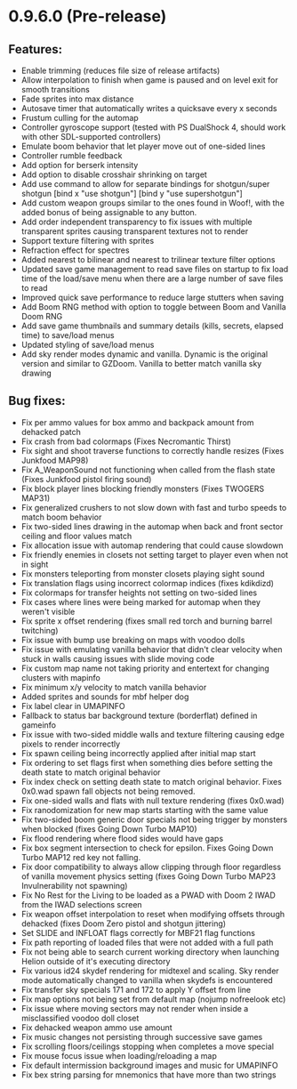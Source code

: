 # 0.9.6.0 (Pre-release)

## Features:
  - Enable trimming (reduces file size of release artifacts)
  - Allow interpolation to finish when game is paused and on level exit for smooth transitions
  - Fade sprites into max distance
  - Autosave timer that automatically writes a quicksave every x seconds
  - Frustum culling for the automap
  - Controller gyroscope support (tested with PS DualShock 4, should work with other SDL-supported controllers)
  - Emulate boom behavior that let player move out of one-sided lines
  - Controller rumble feedback
  - Add option for berserk intensity
  - Add option to disable crosshair shrinking on target
  - Add use command to allow for separate bindings for shotgun/super shotgun [bind x "use shotgun"] [bind y "use supershotgun"]
  - Add custom weapon groups similar to the ones found in Woof!, with the added bonus of being assignable to any button.
  - Add order independent transparency to fix issues with multiple transparent sprites causing transparent textures not to render
  - Support texture filtering with sprites
  - Refraction effect for spectres
  - Added nearest to bilinear and nearest to trilinear texture filter options
  - Updated save game management to read save files on startup to fix load time of the load/save menu when there are a large number of save files to read
  - Improved quick save performance to reduce large stutters when saving
  - Add Boom RNG method with option to toggle between Boom and Vanilla Doom RNG
  - Add save game thumbnails and summary details (kills, secrets, elapsed time) to save/load menus
  - Updated styling of save/load menus
  - Add sky render modes dynamic and vanilla. Dynamic is the original version and similar to GZDoom. Vanilla to better match vanilla sky drawing

## Bug fixes:
  - Fix per ammo values for box ammo and backpack amount from dehacked patch
  - Fix crash from bad colormaps (Fixes Necromantic Thirst)
  - Fix sight and shoot traverse functions to correctly handle resizes (Fixes Junkfood MAP98)
  - Fix A_WeaponSound not functioning when called from the flash state (Fixes Junkfood pistol firing sound)
  - Fix block player lines blocking friendly monsters (Fixes TWOGERS MAP31)
  - Fix generalized crushers to not slow down with fast and turbo speeds to match boom behavior
  - Fix two-sided lines drawing in the automap when back and front sector ceiling and floor values match
  - Fix allocation issue with automap rendering that could cause slowdown
  - Fix friendly enemies in closets not setting target to player even when not in sight
  - Fix monsters teleporting from monster closets playing sight sound
  - Fix translation flags using incorrect colormap indices (fixes kdikdizd)
  - Fix colormaps for transfer heights not setting on two-sided lines
  - Fix cases where lines were being marked for automap when they weren't visible
  - Fix sprite x offset rendering (fixes small red torch and burning barrel twitching)
  - Fix issue with bump use breaking on maps with voodoo dolls
  - Fix issue with emulating vanilla behavior that didn't clear velocity when stuck in walls causing issues with slide moving code
  - Fix custom map name not taking priority and entertext for changing clusters with mapinfo
  - Fix minimum x/y velocity to match vanilla behavior
  - Added sprites and sounds for mbf helper dog
  - Fix label clear in UMAPINFO
  - Fallback to status bar background texture (borderflat) defined in gameinfo
  - Fix issue with two-sided middle walls and texture filtering causing edge pixels to render incorrectly
  - Fix spawn ceiling being incorrectly applied after initial map start
  - Fix ordering to set flags first when something dies before setting the death state to match original behavior
  - Fix index check on setting death state to match original behavior. Fixes 0x0.wad spawn fall objects not being removed.
  - Fix one-sided walls and flats with null texture rendering (fixes 0x0.wad)
  - Fix ranodomization for new map starts starting with the same value
  - Fix two-sided boom generic door specials not being trigger by monsters when blocked (fixes Going Down Turbo MAP10)
  - Fix flood rendering where flood sides would have gaps
  - Fix box segment intersection to check for epsilon. Fixes Going Down Turbo MAP12 red key not falling.
  - Fix door compatibility to always allow clipping through floor regardless of vanilla movement physics setting (fixes Going Down Turbo MAP23 Invulnerability not spawning)
  - Fix No Rest for the Living to be loaded as a PWAD with Doom 2 IWAD from the IWAD selections screen
  - Fix weapon offset interpolation to reset when modifying offsets through dehacked (fixes Doom Zero pistol and shotgun jittering)
  - Set SLIDE and INFLOAT flags correctly for MBF21 flag functions
  - Fix path reporting of loaded files that were not added with a full path
  - Fix not being able to search current working directory when launching Helion outside of it's executing directory
  - Fix various id24 skydef rendering for midtexel and scaling. Sky render mode automatically changed to vanilla when skydefs is encountered
  - Fix transfer sky specials 171 and 172 to apply Y offset from line 
  - Fix map options not being set from default map (nojump nofreelook etc)
  - Fix issue where moving sectors may not render when inside a misclassified voodoo doll closet
  - Fix dehacked weapon ammo use amount
  - Fix music changes not persisting through successive save games
  - Fix scrolling floors/ceilings stopping when completes a move special
  - Fix mouse focus issue when loading/reloading a map
  - Fix default intermission background images and music for UMAPINFO
  - Fix bex string parsing for mnemonics that have more than two strings